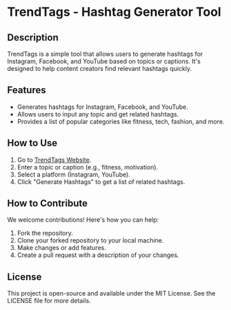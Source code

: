 # TrendTags - Hashtag Generator Tool

## Description
TrendTags is a simple tool that allows users to generate hashtags for Instagram, Facebook, and YouTube based on topics or captions. It's designed to help content creators find relevant hashtags quickly.

## Features
- Generates hashtags for Instagram, Facebook, and YouTube.
- Allows users to input any topic and get related hashtags.
- Provides a list of popular categories like fitness, tech, fashion, and more.

## How to Use
1. Go to [TrendTags Website](https://trendtags.netlify.app/).
2. Enter a topic or caption (e.g., fitness, motivation).
3. Select a platform (Instagram, YouTube).
4. Click "Generate Hashtags" to get a list of related hashtags.

## How to Contribute
We welcome contributions! Here's how you can help:
1. Fork the repository.
2. Clone your forked repository to your local machine.
3. Make changes or add features.
4. Create a pull request with a description of your changes.

## License
This project is open-source and available under the MIT License. See the LICENSE file for more details.
